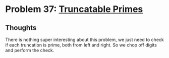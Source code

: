 # Problem 37: [Truncatable Primes](https://projecteuler.net/problem=37)

## Thoughts
There is nothing super interesting about this problem, we just need to check if each truncation is prime, both from left and right. So we chop off digits and perform the check.